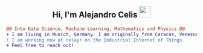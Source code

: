 <h2 align="center">Hi, I'm Alejandro Celis  <img src="https://user-images.githubusercontent.com/39955420/147578264-bae0526c-028a-49d2-8af8-d08bb4edbd2a.gif" height="30" width="30"></h2>

```diff
@@ Into Data Science, Machine Learning, Mathematics and Physics @@
+ I am living in Munich, Germany. I am originally from Caracas, Venezuela.
! I am working now at relayr on the Industrial Internet of Things
+ Feel free to reach out!
```

